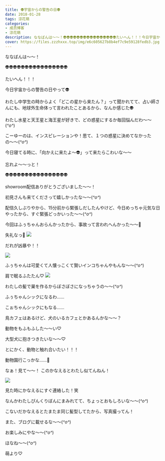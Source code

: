 ```yaml
---
title: 👽宇宙からの警告の日👽
date: 2018-01-28
tags: 涼花萌
categories: 
- 成员博客
- 涼花萌
description: ななばんは〜〜！👽👽👽👽👽👽👽👽👽👽👽👽👽👽👽👽たいへん！！！今日宇宙からの警告の日やって👽わたし中学生の時からよく「どこの星から来たん？」って聞かれてて...
cover: https://files.zzzhxxx.top/img/e6c605627b8b4ef7c9e59128fedb3.jpg 
---
```








ななばんは〜〜！



👽👽👽👽👽👽👽👽👽👽👽👽👽👽👽👽


たいへん！！！


今日宇宙からの警告の日やって👽




わたし中学生の時からよく「どこの星から来たん？」って聞かれてて、占い師さんにも、地球外生命体って言われたことあるから、なんか感じた👽






わたし水星と天王星と海王星が好きで、どの惑星にするか毎回悩んだわ〜〜(*^o^*)







こーゆーのは、インスピレーションや！思て、１つの惑星に決めてなかったの〜〜(*^o^*)






今日寝てる時に、「向かえに来たよ〜👽」って来たらこわいな〜〜







忘れよ〜〜っと！




👽👽👽👽👽👽👽👽👽👽👽👽👽👽👽👽









showroom配信ありがとうございました〜〜！





初見さんも来てくださって嬉しかったな〜〜(*^o^*)








配信久しぶりやから、15分前から緊張しだしたんやけど、今日めっちゃ元気な日やったから、すぐ緊張どっかいった〜〜(*^o^*)







今回はふぅちゃんおらんかったから、事故って言われへんかった〜〜🐥








失礼なっ🐥
![](https://files.zzzhxxx.top/img/e6c605627b8b4ef7c9e59128fedb3.jpg)









だれが凶暴や！！

![](https://files.zzzhxxx.top/img/e6c605627b8b4ef7c9e59128fedb3-01.jpg)








ふぅちゃんは可愛くて人懐っこくて賢いインコちゃんやもんな〜〜(*^o^*)







肩で眠るふたたん♡
![](https://files.zzzhxxx.top/img/e6c605627b8b4ef7c9e59128fedb3-02.jpg)






わたしの髪で巣を作るからぼさぼさになっちゃうの〜〜(*^o^*)








ふぅちゃんシックになるわ……



こぉちゃんシックにもなる……







鳥カフェはあるけど、犬のいるカフェとかあるんかな〜〜？








動物をもふもふした〜〜い♡



大型犬に抱きつきたいな〜〜♡



とにかく、動物と触れ合いたい！！！





動物園行こっかな……🐯












なぁ！見て〜〜！
このかなえるとわたし似てんねん！



![](https://files.zzzhxxx.top/img/e6c605627b8b4ef7c9e59128fedb3-03.jpg)







見た時にかなえるにすぐ連絡した！笑







なんかわたしぴんくりぼんにまみれてて、ちょっとおもしろいな〜〜(*^o^*)






こないだかなえるとたまたま同じ髪型してたから、写真撮ってん！




また、ブログに載せるな〜〜(*^o^*)






お楽しみにやな〜〜(*^o^*)





ほなね〜〜(*^o^*)



萌より♡


